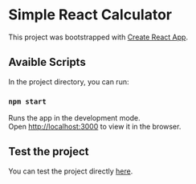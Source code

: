 # Simple React Calculator

This project was bootstrapped with [Create React App](https://github.com/facebook/create-react-app).

## Avaible Scripts

In the project directory, you can run:

### `npm start`

Runs the app in the development mode.\
Open [http://localhost:3000](http://localhost:3000) to view it in the browser.

## Test the project

You can test the project directly [here](https://calculator-app-90887.firebaseapp.com/).
